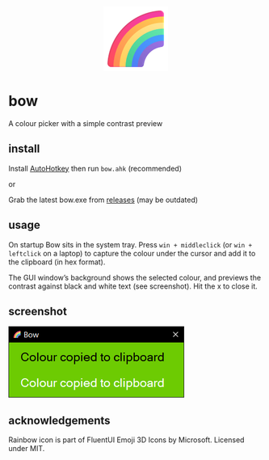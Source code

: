 <p align="center">
<img src="image.png"/>
</p>

# bow

A colour picker with a simple contrast preview

## install

Install [AutoHotkey](https://www.autohotkey.com/) then run `bow.ahk`
(recommended)

or

Grab the latest bow.exe from
[releases](https://github.com/phantomdiorama/bow/releases/) (may be
outdated)

## usage

On startup Bow sits in the system tray. Press `win + middleclick`
(or `win + leftclick` on a laptop) to capture the colour under the cursor and add
it to the clipboard (in hex format).

The GUI window’s background shows the selected colour, and previews the
contrast against black and white text (see screenshot). Hit the x to close
it.

## screenshot

![bow screenshot](screenshot.png)

## acknowledgements

Rainbow icon is part of FluentUI Emoji 3D Icons by Microsoft. Licensed
under MIT.
